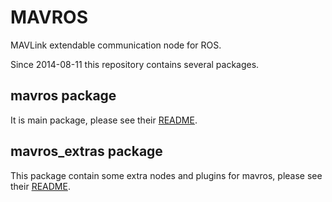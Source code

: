 MAVROS
======

MAVLink extendable communication node for ROS.

Since 2014-08-11 this repository contains several packages.


mavros package
--------------

It is main package, please see their [README][mrrm].


mavros\_extras package
----------------------

This package contain some extra nodes and plugins for mavros, please see their [README][exrm].


[mrrm]: https://github.com/vooon/mavros/blob/master/mavros/README.md
[exrm]: https://github.com/vooon/mavros/blob/master/mavros_extras/README.md
